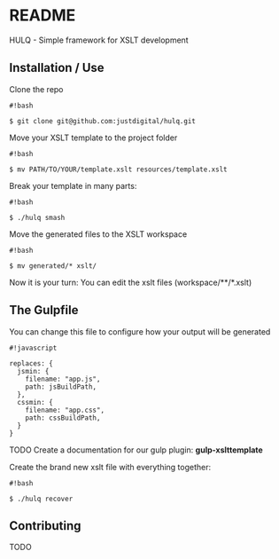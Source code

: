 # README #

HULQ - Simple framework for XSLT development

## Installation / Use ##

Clone the repo

```
#!bash

$ git clone git@github.com:justdigital/hulq.git
```

Move your XSLT template to the project folder

```
#!bash

$ mv PATH/TO/YOUR/template.xslt resources/template.xslt
```
Break your template in many parts:

```
#!bash

$ ./hulq smash
```
Move the generated files to the XSLT workspace

```
#!bash

$ mv generated/* xslt/
```

Now it is your turn: You can edit the xslt files (workspace/**/*.xslt)

## The Gulpfile ##

You can change this file to configure how your output will be generated

```
#!javascript

replaces: {
  jsmin: {
    filename: "app.js",
    path: jsBuildPath,
  },  
  cssmin: {
    filename: "app.css",
    path: cssBuildPath,
  }
} 
```

TODO Create a documentation for our gulp plugin:  **gulp-xslttemplate**

Create the brand new xslt file with everything together:
```
#!bash

$ ./hulq recover
```


## Contributing ##

TODO
